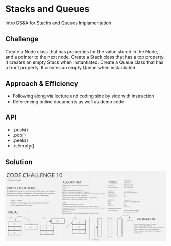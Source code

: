 # Stacks and Queues
Intro DS&A for Stacks and Queues Implamentation

## Challenge
Create a Node class that has properties for the value stored in the Node, and a pointer to the next node.
Create a Stack class that has a top property. It creates an empty Stack when instantiated.
Create a Queue class that has a front property. It creates an empty Queue when instantiated.

## Approach & Efficiency
- Following along via lecture and coding side by side with instruction
- Referencing online documents as well as demo code

## API
- .push()
- .pop()
- .peek()
- .isEmpty()

## Solution
<!-- Embedded whiteboard image -->
![WhiteBoard](./whiteboard_stack&queue.png)

